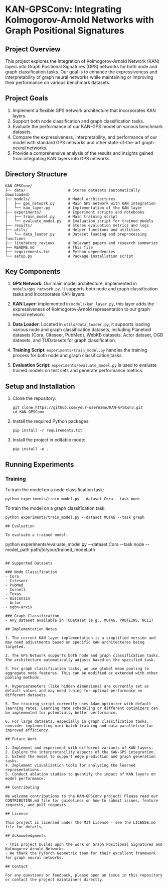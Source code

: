 # KAN-GPSConv: Integrating Kolmogorov-Arnold Networks with Graph Positional Signatures

## Project Overview

This project explores the integration of Kolmogorov-Arnold Network (KAN) layers into Graph Positional Signatures (GPS) networks for both node and graph classification tasks. Our goal is to enhance the expressiveness and interpretability of graph neural networks while maintaining or improving their performance on various benchmark datasets.

## Project Goals

1. Implement a flexible GPS network architecture that incorporates KAN layers.
2. Support both node classification and graph classification tasks.
3. Evaluate the performance of our KAN-GPS model on various benchmark datasets.
4. Compare the expressiveness, interpretability, and performance of our model with standard GPS networks and other state-of-the-art graph neural networks.
5. Provide a comprehensive analysis of the results and insights gained from integrating KAN layers into GPS networks.

## Directory Structure
```
KAN-GPSConv/
├── data/                   # Stores datasets (automatically downloaded)
├── models/                 # Model architectures
│   ├── gps_network.py      # Main GPS network with KAN integration
│   └── kan_layer.py        # Implementation of the KAN layer
├── experiments/            # Experiment scripts and notebooks
│   ├── train_model.py      # Main training script
│   └── evaluate_model.py   # Evaluation script for trained models
├── results/                # Stores evaluation metrics and logs
├── utils/                  # Helper functions and utilities
│   └── data_loader.py      # Dataset loading and preprocessing functions
├── literature_review/      # Relevant papers and research summaries
├── README.md               # This file
├── requirements.txt        # Python dependencies
└── setup.py                # Package installation script
```
## Key Components

1. **GPS Network**: Our main model architecture, implemented in `models/gps_network.py`. It supports both node and graph classification tasks and incorporates KAN layers.

2. **KAN Layer**: Implemented in `models/kan_layer.py`, this layer adds the expressiveness of Kolmogorov-Arnold representation to our graph neural network.

3. **Data Loader**: Located in `utils/data_loader.py`, it supports loading various node and graph classification datasets, including Planetoid datasets (Cora, Citeseer, PubMed), WebKB datasets, Actor dataset, OGB datasets, and TUDatasets for graph classification.

4. **Training Script**: `experiments/train_model.py` handles the training process for both node and graph classification tasks.

5. **Evaluation Script**: `experiments/evaluate_model.py` is used to evaluate trained models on test sets and generate performance metrics.

## Setup and Installation

1. Clone the repository:
   ```
   git clone https://github.com/your-username/KAN-GPSConv.git
   cd KAN-GPSConv
   ```

2. Install the required Python packages:
   ```
   pip install -r requirements.txt
   ```

3. Install the project in editable mode:
   ```
   pip install -e .
   ```

## Running Experiments

### Training

To train the model on a node classification task:

```
python experiments/train_model.py --dataset Cora --task node
```

To train the model on a graph classification task:

```
python experiments/train_model.py --dataset MUTAG --task graph

## Evaluation

To evaluate a trained model:
```
python experiments/evaluate_model.py --dataset Cora --task node --model_path path/to/your/trained_model.pth
```

## Supported Datasets

### Node Classification
- Cora
- Citeseer
- PubMed
- Cornell
- Texas
- Wisconsin
- Actor
- ogbn-arxiv

### Graph Classification
- Any dataset available in TUDataset (e.g., MUTAG, PROTEINS, NCI1)

## Implementation Notes

1. The current KAN layer implementation is a simplified version and may need adjustments based on specific KAN architectures being targeted.

2. The GPS Network supports both node and graph classification tasks. The architecture automatically adjusts based on the specified task.

3. For graph classification tasks, we use global mean pooling to aggregate node features. This can be modified or extended with other pooling methods.

4. Hyperparameters (like hidden dimensions) are currently set as default values and may need tuning for optimal performance on different datasets.

5. The training script currently uses Adam optimizer with default learning rates. Learning rate scheduling or different optimizers can be implemented for potentially better performance.

6. For large datasets, especially in graph classification tasks, consider implementing mini-batch training and data parallelism for improved efficiency.

## Future Work

1. Implement and experiment with different variants of KAN layers.
2. Explore the interpretability aspects of the KAN-GPS integration.
3. Extend the model to support edge prediction and graph generation tasks.
4. Implement visualization tools for analyzing the learned representations.
5. Conduct ablation studies to quantify the impact of KAN layers on model performance.

## Contributing

We welcome contributions to the KAN-GPSConv project! Please read our CONTRIBUTING.md file for guidelines on how to submit issues, feature requests, and pull requests.

## License

This project is licensed under the MIT License - see the LICENSE.md file for details.

## Acknowledgments

- This project builds upon the work on Graph Positional Signatures and Kolmogorov-Arnold Networks.
- We thank the PyTorch Geometric team for their excellent framework for graph neural networks.

## Contact

For any questions or feedback, please open an issue in this repository or contact the project maintainers directly.
